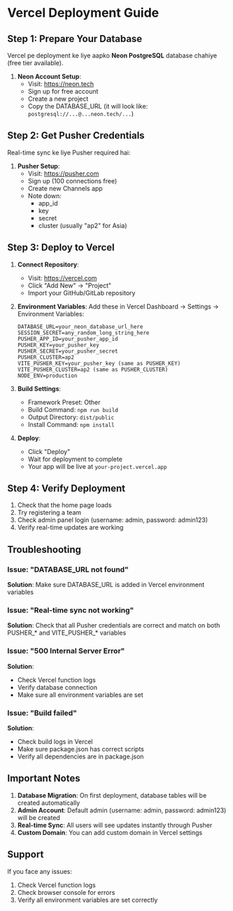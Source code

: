 # Vercel Deployment Guide

## Step 1: Prepare Your Database

Vercel pe deployment ke liye aapko **Neon PostgreSQL** database chahiye (free tier available).

1. **Neon Account Setup**:
   - Visit: https://neon.tech
   - Sign up for free account
   - Create a new project
   - Copy the DATABASE_URL (it will look like: `postgresql://...@...neon.tech/...`)

## Step 2: Get Pusher Credentials

Real-time sync ke liye Pusher required hai:

1. **Pusher Setup**:
   - Visit: https://pusher.com
   - Sign up (100 connections free)
   - Create new Channels app
   - Note down:
     - app_id
     - key
     - secret
     - cluster (usually "ap2" for Asia)

## Step 3: Deploy to Vercel

1. **Connect Repository**:
   - Visit: https://vercel.com
   - Click "Add New" → "Project"
   - Import your GitHub/GitLab repository

2. **Environment Variables**:
   Add these in Vercel Dashboard → Settings → Environment Variables:

   ```
   DATABASE_URL=your_neon_database_url_here
   SESSION_SECRET=any_random_long_string_here
   PUSHER_APP_ID=your_pusher_app_id
   PUSHER_KEY=your_pusher_key
   PUSHER_SECRET=your_pusher_secret
   PUSHER_CLUSTER=ap2
   VITE_PUSHER_KEY=your_pusher_key (same as PUSHER_KEY)
   VITE_PUSHER_CLUSTER=ap2 (same as PUSHER_CLUSTER)
   NODE_ENV=production
   ```

3. **Build Settings**:
   - Framework Preset: Other
   - Build Command: `npm run build`
   - Output Directory: `dist/public`
   - Install Command: `npm install`

4. **Deploy**:
   - Click "Deploy"
   - Wait for deployment to complete
   - Your app will be live at `your-project.vercel.app`

## Step 4: Verify Deployment

1. Check that the home page loads
2. Try registering a team
3. Check admin panel login (username: admin, password: admin123)
4. Verify real-time updates are working

## Troubleshooting

### Issue: "DATABASE_URL not found"
**Solution**: Make sure DATABASE_URL is added in Vercel environment variables

### Issue: "Real-time sync not working"
**Solution**: Check that all Pusher credentials are correct and match on both PUSHER_* and VITE_PUSHER_* variables

### Issue: "500 Internal Server Error"
**Solution**: 
- Check Vercel function logs
- Verify database connection
- Make sure all environment variables are set

### Issue: "Build failed"
**Solution**:
- Check build logs in Vercel
- Make sure package.json has correct scripts
- Verify all dependencies are in package.json

## Important Notes

1. **Database Migration**: On first deployment, database tables will be created automatically
2. **Admin Account**: Default admin (username: admin, password: admin123) will be created
3. **Real-time Sync**: All users will see updates instantly through Pusher
4. **Custom Domain**: You can add custom domain in Vercel settings

## Support

If you face any issues:
1. Check Vercel function logs
2. Check browser console for errors
3. Verify all environment variables are set correctly

